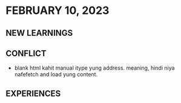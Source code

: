 # FEBRUARY 10, 2023

## NEW LEARNINGS

## CONFLICT

- blank html kahit manual itype yung address. meaning, hindi niya nafefetch and load yung content.

## EXPERIENCES